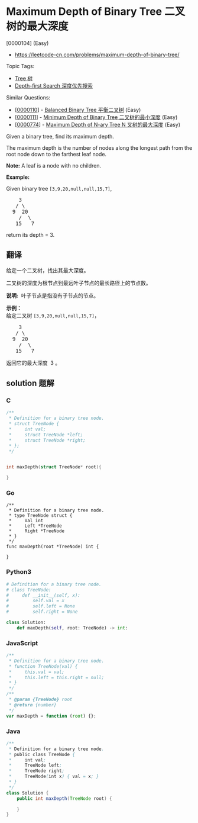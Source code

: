 # Maximum Depth of Binary Tree 二叉树的最大深度

[0000104] (Easy)

- https://leetcode-cn.com/problems/maximum-depth-of-binary-tree/

Topic Tags:

- [Tree 树](https://leetcode-cn.com/tag/tree/)
- [Depth-first Search 深度优先搜索](https://leetcode-cn.com/tag/depth-first-search/)

Similar Questions:

- [[0000110](https://leetcode-cn.com/problems/balanced-binary-tree/)] - [Balanced Binary Tree 平衡二叉树](./0000110.balanced-binary-tree.md) (Easy)
- [[0000111](https://leetcode-cn.com/problems/minimum-depth-of-binary-tree/)] - [Minimum Depth of Binary Tree 二叉树的最小深度](./0000111.minimum-depth-of-binary-tree.md) (Easy)
- [[0000774](https://leetcode-cn.com/problems/maximum-depth-of-n-ary-tree/)] - [Maximum Depth of N-ary Tree N 叉树的最大深度](./0000774.maximum-depth-of-n-ary-tree.md) (Easy)

Given a binary tree, find its maximum depth.

The maximum depth is the number of nodes along the longest path from the root node down to the farthest leaf node.

**Note:** A leaf is a node with no children.

**Example:**

Given binary tree `[3,9,20,null,null,15,7]`,

<pre>    3
   / \
  9  20
    /  \
   15   7</pre>

return its depth = 3.

## 翻译

给定一个二叉树，找出其最大深度。

二叉树的深度为根节点到最远叶子节点的最长路径上的节点数。

**说明:**  叶子节点是指没有子节点的节点。

**示例：**  
给定二叉树 `[3,9,20,null,null,15,7]`，

<pre>    3
   / \
  9  20
    /  \
   15   7</pre>

返回它的最大深度  3 。

## solution 题解

### C

```c
/**
 * Definition for a binary tree node.
 * struct TreeNode {
 *     int val;
 *     struct TreeNode *left;
 *     struct TreeNode *right;
 * };
 */


int maxDepth(struct TreeNode* root){

}


```

### Go

```golang
/**
 * Definition for a binary tree node.
 * type TreeNode struct {
 *     Val int
 *     Left *TreeNode
 *     Right *TreeNode
 * }
 */
func maxDepth(root *TreeNode) int {

}
```

### Python3

```python
# Definition for a binary tree node.
# class TreeNode:
#     def __init__(self, x):
#         self.val = x
#         self.left = None
#         self.right = None

class Solution:
    def maxDepth(self, root: TreeNode) -> int:
```

### JavaScript

```javascript
/**
 * Definition for a binary tree node.
 * function TreeNode(val) {
 *     this.val = val;
 *     this.left = this.right = null;
 * }
 */
/**
 * @param {TreeNode} root
 * @return {number}
 */
var maxDepth = function (root) {};
```

### Java

```java
/**
 * Definition for a binary tree node.
 * public class TreeNode {
 *     int val;
 *     TreeNode left;
 *     TreeNode right;
 *     TreeNode(int x) { val = x; }
 * }
 */
class Solution {
    public int maxDepth(TreeNode root) {

    }
}
```
